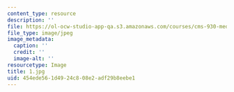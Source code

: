 ```yaml
---
content_type: resource
description: ''
file: https://ol-ocw-studio-app-qa.s3.amazonaws.com/courses/cms-930-media-education-and-the-marketplace-fall-2001/454ede561d4924c808e2adf29b8eebe1_1.jpg
file_type: image/jpeg
image_metadata:
  caption: ''
  credit: ''
  image-alt: ''
resourcetype: Image
title: 1.jpg
uid: 454ede56-1d49-24c8-08e2-adf29b8eebe1
---
```

